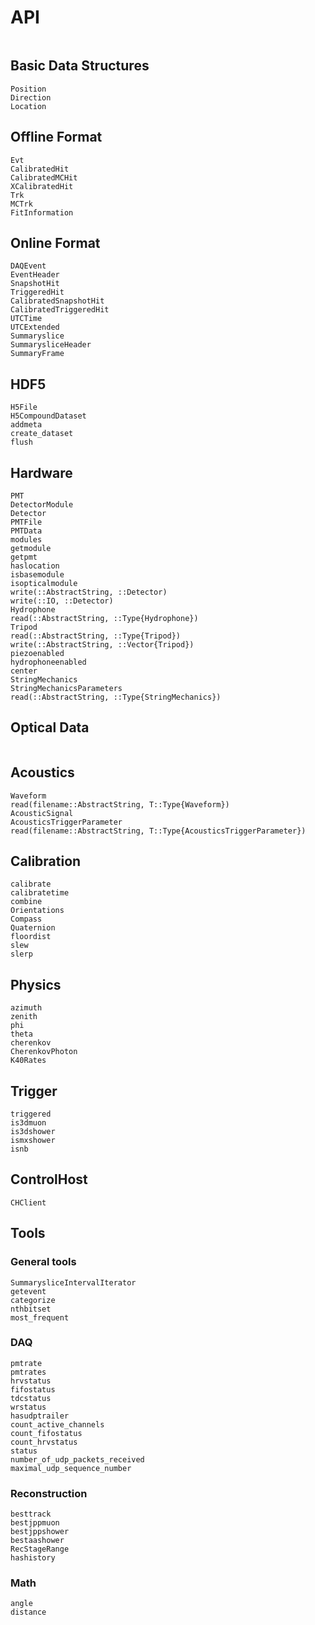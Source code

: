 # API


```@index
```

## Basic Data Structures

```@docs
Position
Direction
Location
```

## Offline Format
```@docs
Evt
CalibratedHit
CalibratedMCHit
XCalibratedHit
Trk
MCTrk
FitInformation
```

## Online Format
```@docs
DAQEvent
EventHeader
SnapshotHit
TriggeredHit
CalibratedSnapshotHit
CalibratedTriggeredHit
UTCTime
UTCExtended
Summaryslice
SummarysliceHeader
SummaryFrame
```

## HDF5
```@docs
H5File
H5CompoundDataset
addmeta
create_dataset
flush
```

## Hardware

```@docs
PMT
DetectorModule
Detector
PMTFile
PMTData
modules
getmodule
getpmt
haslocation
isbasemodule
isopticalmodule
write(::AbstractString, ::Detector)
write(::IO, ::Detector)
Hydrophone
read(::AbstractString, ::Type{Hydrophone})
Tripod
read(::AbstractString, ::Type{Tripod})
write(::AbstractString, ::Vector{Tripod})
piezoenabled
hydrophoneenabled
center
StringMechanics
StringMechanicsParameters
read(::AbstractString, ::Type{StringMechanics})
```

## Optical Data
```@docs

```

## Acoustics

```@docs
Waveform
read(filename::AbstractString, T::Type{Waveform})
AcousticSignal
AcousticsTriggerParameter
read(filename::AbstractString, T::Type{AcousticsTriggerParameter})
```

## Calibration
```@docs
calibrate
calibratetime
combine
Orientations
Compass
Quaternion
floordist
slew
slerp
```

## Physics
```@docs
azimuth
zenith
phi
theta
cherenkov
CherenkovPhoton
K40Rates
```

## Trigger
```@docs
triggered
is3dmuon
is3dshower
ismxshower
isnb
```

## ControlHost
```@docs
CHClient
```

## Tools

### General tools
```@docs
SummarysliceIntervalIterator
getevent
categorize
nthbitset
most_frequent
```

### DAQ
```@docs
pmtrate
pmtrates
hrvstatus
fifostatus
tdcstatus
wrstatus
hasudptrailer
count_active_channels
count_fifostatus
count_hrvstatus
status
number_of_udp_packets_received
maximal_udp_sequence_number
```

### Reconstruction
```@docs
besttrack
bestjppmuon
bestjppshower
bestaashower
RecStageRange
hashistory
```

### Math
```@docs
angle
distance
```
